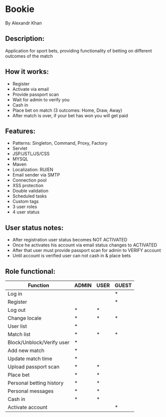 # Bookie
By Alexandr Khan

## Description:
Application for sport bets, providing functionality of betting on different outcomes of the match

## How it works:
* Register
* Activate via email
* Provide passport scan
* Wait for admin to verify you
* Cash in
* Place bet on match (3 outcomes: Home, Draw, Away)
* After match is over, if your bet has won you will get paid

## Features:
* Patterns: Singleton, Command, Proxy, Factory
* Servlet
* JSP/JSTL/JS/CSS
* MYSQL
* Maven
* Localization: RU/EN
* Email sender via SMTP
* Connection pool
* XSS protection
* Double validation
* Scheduled tasks
* Custom tags
* 3 user roles
* 4 user status

## User status notes:
* After registration user status becomes NOT ACTIVATED
* Once he activates his account via email status changes to ACTIVATED
* After that user must provide passport scan for admin to VERIFY account
* Until account is verified user can not cash in & place bets 

## Role functional:
Function | ADMIN | USER | GUEST
---------| --------------|----------------|---------------
Log in |   |   | *
Register |   |   | *
Log out | * | * |
Change locale | * | * | * |
User list | * |   |   
Match list | * | * | * |
Block/Unblock/Verify user | * |
Add new match | * |
Update match time | * |
Upload passport scan | * | * |
Place bet | * | * |
Personal betting history | * | * |
Personal messages | * | * |
Cash in | * | * |
Activate account |   |   | *
